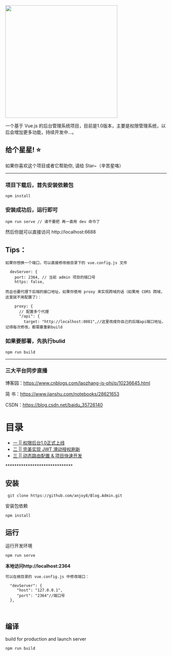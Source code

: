﻿
<img src="https://github.com/anjoy8/Blog.Admin/blob/master/src/assets/logoall.png" width="350"  />

      
      
      
一个基于 Vue.js 的后台管理系统项目，目前是1.0版本，主要是权限管理系统，以后会增加更多功能，持续开发中...。




## 给个星星! ⭐️
如果你喜欢这个项目或者它帮助你, 请给 Star~（辛苦星咯）

*********************************************************
### 项目下载后，首先安装依赖包
```
npm install
```

### 安装成功后，运行即可
```
npm run serve // 请不要把 再一直用 dev 命令了
```
然后你就可以直接访问 http://localhost:6688


## Tips：



```
如果你想换一个端口，可以直接修改根目录下的 vue.config.js 文件

  devServer: {
    port: 2364, // 当前 admin 项目的端口号
    https: false,

而且也要代理下后端的接口地址，如果你使用 proxy 来实现跨域的话（如果用 CORS 跨域，这里就不用配置了）：

    proxy: {
      // 配置多个代理
      "/api": {
        target: "http://localhost:8081",//这里改成你自己的后端api端口地址，记得每次修改，都需要重新build

```

### 如果要部署，先执行bulid
```
npm run build
```




*****************************************************
### 三大平台同步直播

博客园：https://www.cnblogs.com/laozhang-is-phi/p/10236645.html

简  书：https://www.jianshu.com/notebooks/28621653

 CSDN：https://blog.csdn.net/baidu_35726140


<div class="allindex">
<h1 id="allindex">目录</h1>



<ul>
<li><a id="post_title_link_10438122" href="https://www.cnblogs.com/laozhang-is-phi/p/10438122.html">一 || 权限后台1.0正式上线</a></li>
<li><a id="post_title_link_10462316" href="https://www.cnblogs.com/laozhang-is-phi/p/10462316.html">二 || 完美实现 JWT 滑动授权刷新</a></li>
<li><a id="post_title_link_10643993" href="https://www.cnblogs.com/laozhang-is-phi/p/10643993.html">三 || 动态路由配置 &amp; 项目快速开发</a></li>
</ul>


</ul>


</div>
******************************

## 安装

```
 git clone https://github.com/anjoy8/Blog.Admin.git
```
安装包依赖
```
npm install
```

## 运行
运行开发环境
```js
npm run serve
```

**本地访问http://localhost:2364**
```
可以在根目录的 vue.config.js 中修改端口：

  "devServer": {
     "host": "127.0.0.1",
     "port": "2364"//端口号
  },
  
  
```


## 编译
build for production and launch server
```js
npm run build
```








